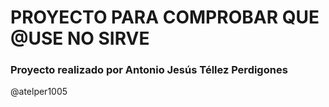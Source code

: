 # PROYECTO PARA COMPROBAR QUE @USE NO SIRVE

### Proyecto realizado por Antonio Jesús Téllez Perdigones

@atelper1005